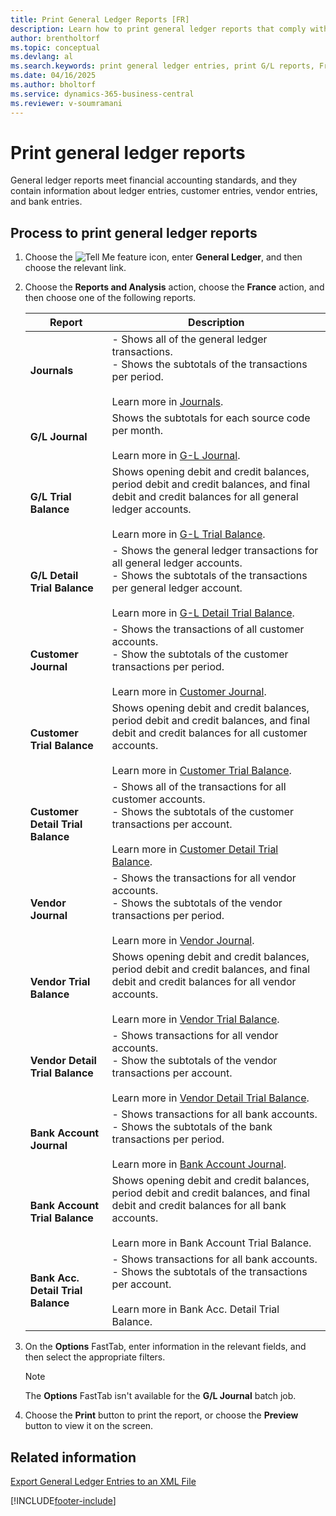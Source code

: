 ```yaml
---
title: Print General Ledger Reports [FR]
description: Learn how to print general ledger reports that comply with financial accounting standards. These reports include details about ledger, customer, vendor, and bank entries.
author: brentholtorf
ms.topic: conceptual
ms.devlang: al
ms.search.keywords: print general ledger entries, print G/L reports, French version
ms.date: 04/16/2025
ms.author: bholtorf
ms.service: dynamics-365-business-central
ms.reviewer: v-soumramani
---
```


# Print general ledger reports

General ledger reports meet financial accounting standards, and they contain information about ledger entries, customer entries, vendor entries, and bank entries.  

## Process to print general ledger reports  

1. Choose the ![Tell Me feature](../../media/ui-search/search_small.png "Tell me what you want to do") icon, enter **General Ledger**, and then choose the relevant link.  
1. Choose the **Reports and Analysis** action, choose the **France** action, and then choose one of the following reports.  

    |Report|Description|  
    |------------|---------------------------------------|  
    |**Journals**|- Shows all of the general ledger transactions.<br/>- Shows the subtotals of the transactions per period.<br><br/> Learn more in [Journals](../../ui-work-general-journals.md).|  
    |**G/L Journal**|Shows the subtotals for each source code per month.<br><br/>Learn more in [G-L Journal](../../ui-work-general-journals.md).|  
    |**G/L Trial Balance**|Shows opening debit and credit balances, period debit and credit balances, and final debit and credit balances for all general ledger accounts.<br><br/> Learn more in [G-L Trial Balance](../../reports/report-4405.md).|  
    |**G/L Detail Trial Balance**|- Shows the general ledger transactions for all general ledger accounts.<br/>- Shows the subtotals of the transactions per general ledger account.<br><br/> Learn more in [G-L Detail Trial Balance](../../reports/report-4.md).|  
    |**Customer Journal**|- Shows the transactions of all customer accounts.<br/>- Show the subtotals of the customer transactions per period.<br><br/> Learn more in [Customer Journal](../../ui-work-general-journals.md).|  
    |**Customer Trial Balance**|Shows opening debit and credit balances, period debit and credit balances, and final debit and credit balances for all customer accounts.<br><br/> Learn more in [Customer Trial Balance](../../reports/report-129.md).|  
    |**Customer Detail Trial Balance**|- Shows all of the transactions for all customer accounts.<br/>- Shows the subtotals of the customer transactions per account.<br><br/> Learn more in [Customer Detail Trial Balance](../..reports/report-4.md).|  
    |**Vendor Journal**|- Shows the transactions for all vendor accounts.<br/>- Shows the subtotals of the vendor transactions per period.<br><br/> Learn more in [Vendor Journal](../../ui-work-general-journals.md).|  
    |**Vendor Trial Balance**|Shows opening debit and credit balances, period debit and credit balances, and final debit and credit balances for all vendor accounts.<br><br/> Learn more in [Vendor Trial Balance](../../reports/report-329.md).|  
    |**Vendor Detail Trial Balance**|- Shows transactions for all vendor accounts.<br/>- Show the subtotals of the vendor transactions per account.<br><br/> Learn more in [Vendor Detail Trial Balance](../../reports/report-304.md).|  
    |**Bank Account Journal**|- Shows transactions for all bank accounts.<br/>- Shows the subtotals of the bank transactions per period.<br><br/> Learn more in [Bank Account Journal](../../ui-work-general-journals.md).|  
    |**Bank Account Trial Balance**|Shows opening debit and credit balances, period debit and credit balances, and final debit and credit balances for all bank accounts.<br><br/> Learn more in Bank Account Trial Balance.|  
    |**Bank Acc. Detail Trial Balance**|- Shows transactions for all bank accounts.<br>- Shows the subtotals of the transactions per account.<br><br/> Learn more in Bank Acc. Detail Trial Balance.|  

1. On the **Options** FastTab, enter information in the relevant fields, and then select the appropriate filters.  

    > [!NOTE]  
    > The **Options** FastTab isn't available for the **G/L Journal** batch job.  

1. Choose the **Print** button to print the report, or choose the **Preview** button to view it on the screen.  

## Related information

[Export General Ledger Entries to an XML File](how-to-export-general-ledger-entries-to-an-xml-file.md)

[!INCLUDE[footer-include](../../includes/footer-banner.md)]
